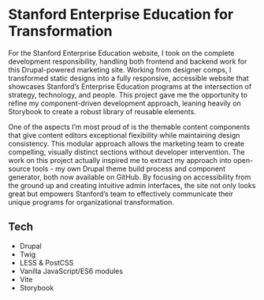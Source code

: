 # Stanford Enterprise Education for Transformation

For the Stanford Enterprise Education website, I took on the complete development responsibility, handling both frontend and backend work for this Drupal-powered marketing site. Working from designer comps, I transformed static designs into a fully responsive, accessible website that showcases Stanford’s Enterprise Education programs at the intersection of strategy, technology, and people. This project gave me the opportunity to refine my component-driven development approach, leaning heavily on Storybook to create a robust library of reusable elements.

One of the aspects I’m most proud of is the themable content components that give content editors exceptional flexibility while maintaining design consistency. This modular approach allows the marketing team to create compelling, visually distinct sections without developer intervention. The work on this project actually inspired me to extract my approach into open-source tools - my own Drupal theme build process and component generator, both now available on GitHub. By focusing on accessibility from the ground up and creating intuitive admin interfaces, the site not only looks great but empowers Stanford’s team to effectively communicate their unique programs for organizational transformation.

## Tech

- Drupal
- Twig
- LESS & PostCSS
- Vanilla JavaScript/ES6 modules
- Vite
- Storybook